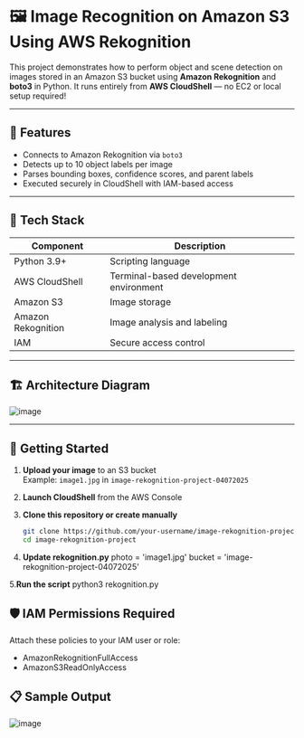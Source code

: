 # 🖼️ Image Recognition on Amazon S3 Using AWS Rekognition

This project demonstrates how to perform object and scene detection on images stored in an Amazon S3 bucket using **Amazon Rekognition** and **boto3** in Python. It runs entirely from **AWS CloudShell** — no EC2 or local setup required!

---

## 📌 Features

- Connects to Amazon Rekognition via `boto3`
- Detects up to 10 object labels per image
- Parses bounding boxes, confidence scores, and parent labels
- Executed securely in CloudShell with IAM-based access

---

## 🔧 Tech Stack

| Component         | Description                          |
|------------------|--------------------------------------|
| Python 3.9+       | Scripting language                   |
| AWS CloudShell    | Terminal-based development environment |
| Amazon S3         | Image storage                        |
| Amazon Rekognition | Image analysis and labeling         |
| IAM               | Secure access control                |

---

## 🏗️ Architecture Diagram

![image](https://github.com/user-attachments/assets/db28c2aa-a624-494c-a8a7-c8a0720c4a60)




---

## 🚀 Getting Started

1. **Upload your image** to an S3 bucket  
   Example: `image1.jpg` in `image-rekognition-project-04072025`

2. **Launch CloudShell** from the AWS Console

3. **Clone this repository or create manually**
   ```bash
   git clone https://github.com/your-username/image-rekognition-project.git
   cd image-rekognition-project

4. **Update rekognition.py**
   photo = 'image1.jpg'
   bucket = 'image-rekognition-project-04072025'
   
5.**Run the script**
   python3 rekognition.py


## 🛡️ IAM Permissions Required
Attach these policies to your IAM user or role:
- AmazonRekognitionFullAccess
- AmazonS3ReadOnlyAccess

## 📋 Sample Output
![image](https://github.com/user-attachments/assets/a7130165-8623-4004-ba28-a0ed6af30f3d)

  
